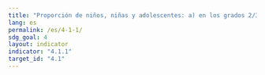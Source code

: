 ```yaml
---
title: "Proporción de niños, niñas y adolescentes: a) en los grados 2/3; b) al final de la enseñanza primaria; y c) al final de la enseñanza secundaria inferior, que han alcanzado al menos un nivel mínimo de competencia en i) lectura y ii) matemáticas, desglosada por sexo"
lang: es
permalink: /es/4-1-1/
sdg_goal: 4
layout: indicator
indicator: "4.1.1"
target_id: "4.1"
---
```


